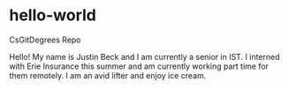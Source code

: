 # hello-world
CsGitDegrees Repo


Hello!  My name is Justin Beck and I am currently a senior in IST.  I interned with Erie Insurance this summer and am currently working part time for them remotely. I am an avid lifter and enjoy ice cream.
